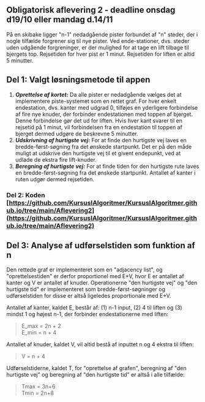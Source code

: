 ## Obligatorisk aflevering 2 - deadline onsdag d19/10 eller mandag d.14/11

På en skibake ligger "n-1" nedadgående pister forbundet af "n" steder, der i nogle tilfælde forgrener sig til nye pister. Ved ende-stationer, dvs. steder uden udgående forgreninger, er der mulighed for at tage en lift tilbage til bjergets top. Rejsetiden for hver pist er 1 minut. Rejsetiden for liften er altid 5 minutter.

## Del 1: Valgt løsningsmetode til appen
1. ***Oprettelse af kortet:*** Da alle pister er nedadgående vælges det at implementere piste-systemet som en rettet graf. For hver enkelt endestation, dvs. kanter med udgrad 0, tilføjes en yderligere forbindelse af fire nye knuder, der forbinder endestationen med toppen af bjerget. Denne forbindelse gør det ud for liften. Hvis hver kant svarer til en rejsetid på 1 minut, vil forbindelsen fra en endestation til toppen af bjerget dermed udgøre de beskrevne 5 minutter.     
2. ***Udskrivning af hurtigste vej:*** For at finde den hurtigste vej laves en bredde-først-søgning fra det ønskede startpunkt. Det er på den måde muligt at udskrive den hurtigste vej til et givent endepunkt, ved at udlade de ekstra fire lift-knuder.      
3. ***Beregning af hurtigste vej:*** For at finde tiden for den hurtigste rute laves en bredde-først-søgning fra det ønskede startpunkt. Antallet af kanter i ruten udgør dermed rejsetiden.   

### Del 2: Koden [https://github.com/KursusIAlgoritmer/KursusIAlgoritmer.github.io/tree/main/Aflevering2](https://github.com/KursusIAlgoritmer/KursusIAlgoritmer.github.io/tree/main/Aflevering2)

## Del 3: Analyse af udførselstiden som funktion af n
Den rettede graf er implementeret som en "adjacency list", og "oprettelsestiden" er derfor proportionel med E+V, hvor E er antallet af kanter og V er antallet af knuder. Operationerne "den hurtigste vej" og "den hurtigste tid" er implementeret som bredde-først-søgninger og udførselstiden for disse er altså ligeledes proportionale med E+V.

Antallet af kanter, kaldet E, består af: (1) n-1 input, (2) 4 til liften og (3) mindst 1 og højest n-1, der forbinder endestationerne med liften:   
>E_max = 2n + 2   
>E_min = n + 4       

Antallet af knuder, kaldet V, vil altid bestå af inputtet n og 4 ekstra til liften:   
>V = n + 4       

Udførselstiderne, kaldet T, for "oprettelse af grafen", beregning af "den hurtigste vej" og beregning af "den hurtigste tid" er altså i alle tilfælde:     
>Tmax = 3n+6    
>Tmin = 2n+8    
